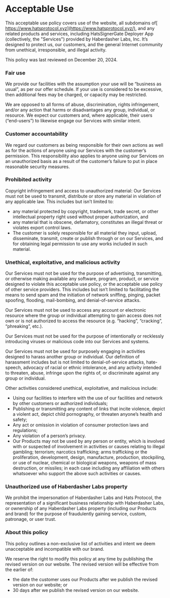 # Acceptable Use

This acceptable use policy covers use of the website, all subdomains of[ https://www.hatsprotocol.xyz](https://www.hatsprotocol.xyz/), and any related products and services, including HatsSignerGate Deployer App (collectively, the "Services") provided by Haberdasher Labs, Inc. It’s designed to protect us, our customers, and the general Internet community from unethical, irresponsible, and illegal activity.

This policy was last reviewed on December 20, 2024.

### **Fair use**

We provide our facilities with the assumption your use will be “business as usual”, as per our offer schedule. If your use is considered to be excessive, then additional fees may be charged, or capacity may be restricted.

We are opposed to all forms of abuse, discrimination, rights infringement, and/or any action that harms or disadvantages any group, individual, or resource. We expect our customers and, where applicable, their users (“end-users”) to likewise engage our Services with similar intent.

### Customer accountability

We regard our customers as being responsible for their own actions as well as for the actions of anyone using our Services with the customer’s permission. This responsibility also applies to anyone using our Services on an unauthorized basis as a result of the customer’s failure to put in place reasonable security measures.

### Prohibited activity

Copyright infringement and access to unauthorized material: Our Services must not be used to transmit, distribute or store any material in violation of any applicable law. This includes but isn’t limited to:

* any material protected by copyright, trademark, trade secret, or other intellectual property right used without proper authorization, and
* any material that is obscene, defamatory, constitutes an illegal threat or violates export control laws.
* The customer is solely responsible for all material they input, upload, disseminate, transmit, create or publish through or on our Services, and for obtaining legal permission to use any works included in such material.

### Unethical, exploitative, and malicious activity

Our Services must not be used for the purpose of advertising, transmitting, or otherwise making available any software, program, product, or service designed to violate this acceptable use policy, or the acceptable use policy of other service providers. This includes but isn’t limited to facilitating the means to send spam and the initiation of network sniffing, pinging, packet spoofing, flooding, mail-bombing, and denial-of-service attacks.

Our Services must not be used to access any account or electronic resource where the group or individual attempting to gain access does not own or is not authorized to access the resource (e.g. “hacking”, “cracking”, “phreaking”, etc.).

Our Services must not be used for the purpose of intentionally or recklessly introducing viruses or malicious code into our Services and systems.

Our Services must not be used for purposely engaging in activities designed to harass another group or individual. Our definition of harassment includes but is not limited to denial-of-service attacks, hate-speech, advocacy of racial or ethnic intolerance, and any activity intended to threaten, abuse, infringe upon the rights of, or discriminate against any group or individual.

Other activities considered unethical, exploitative, and malicious include:

* Using our facilities to interfere with the use of our facilities and network by other customers or authorized individuals;
* Publishing or transmitting any content of links that incite violence, depict a violent act, depict child pornography, or threaten anyone’s health and safety;
* Any act or omission in violation of consumer protection laws and regulations;
* Any violation of a person’s privacy.
* Our Products may not be used by any person or entity, which is involved with or suspected of involvement in activities or causes relating to illegal gambling; terrorism; narcotics trafficking; arms trafficking or the proliferation, development, design, manufacture, production, stockpiling, or use of nuclear, chemical or biological weapons, weapons of mass destruction, or missiles; in each case including any affiliation with others whatsoever who support the above such activities or causes.

### Unauthorized use of Haberdasher Labs property

We prohibit the impersonation of Haberdasher Labs and Hats Protocol, the representation of a significant business relationship with Haberdasher Labs, or ownership of any Haberdasher Labs property (including our Products and brand) for the purpose of fraudulently gaining service, custom, patronage, or user trust.

### About this policy

This policy outlines a non-exclusive list of activities and intent we deem unacceptable and incompatible with our brand.

We reserve the right to modify this policy at any time by publishing the revised version on our website. The revised version will be effective from the earlier of:

* the date the customer uses our Products after we publish the revised version on our website; or
* 30 days after we publish the revised version on our website.
